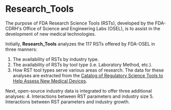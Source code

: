 # Research_Tools

The purpose of FDA Research Science Tools (RSTs), developed by the FDA-CDRH's Office of Science and Engineering Labs (OSEL), is to assist in the development of new medical technologies.  

Initially, <b>Research_Tools</b> analyzes the 117 RSTs offered by FDA-OSEL in three manners: 
1. The availability of RSTs by industry type.
2. The availability of RSTs by tool type (i.e. Laboratory Method, etc.).
3. How RST tool types serve various areas of research.
The data for these analyses are extracted from the [Catalog of Regulatory Science Tools to Help Assess New Medical Devices](https://www.fda.gov/medical-devices/science-and-research-medical-devices/catalog-regulatory-science-tools-help-assess-new-medical-devices).

Next, open-source industry data is integrated to offer three additional analyses:
4. Interactions between RST parameters and industry size
5. Interactions between RST parameters and industry growth.


